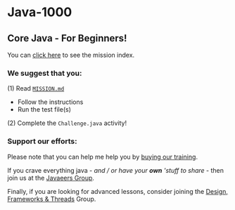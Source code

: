 # Java-1000
## Core Java - For Beginners!
You can [click here](../../../../MISSIONS.md) to see the mission index.

### We suggest that you: 
(1) Read [`MISSION.md`](MISSION.md)
- Follow the instructions
- Run the test file(s)

(2) Complete the `Challenge.java` activity!

### Support our efforts:
Please note that you can help me help you by [buying our training](https://www.udemy.com/course/how-to-java).

If you crave everything java - _and / or have your **own** 'stuff to share_ - then join us at the [Javaeers Group](https://www.facebook.com/JavaVideos9000/).

Finally, if you are looking for advanced lessons, consider joining the [Design, Frameworks & Threads](https://www.facebook.com/Java-Design-Frameworks-Thread-Video-Training-670850766419490) Group.
